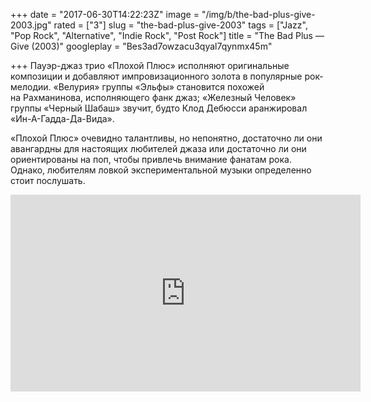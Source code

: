 +++
date = "2017-06-30T14:22:23Z"
image = "/img/b/the-bad-plus-give-2003.jpg"
rated = ["3"]
slug = "the-bad-plus-give-2003"
tags = ["Jazz", "Pop Rock", "Alternative", "Indie Rock", "Post Rock"]
title = "The Bad Plus — Give (2003)"
googleplay = "Bes3ad7owzacu3qyal7qynmx45m"

+++
Пауэр-джаз трио &laquo;Плохой Плюс&raquo; исполняют оригинальные композиции и&nbsp;добавляют импровизационного золота в&nbsp;популярные рок-мелодии. &laquo;Велурия&raquo; группы &laquo;Эльфы&raquo; становится похожей на&nbsp;Рахманинова, исполняющего фанк джаз; &laquo;Железный Человек&raquo; группы &laquo;Черный Шабаш&raquo; звучит, будто Клод Дебюсси аранжировал &laquo;Ин-А-Гадда-Да-Вида&raquo;. 

&laquo;Плохой Плюс&raquo; очевидно талантливы, но&nbsp;непонятно, достаточно&nbsp;ли они авангардны для настоящих любителей джаза или достаточно&nbsp;ли они ориентированы на&nbsp;поп, чтобы привлечь внимание фанатам рока. Однако, любителям ловкой экспериментальной музыки определенно стоит послушать.

<iframe width="560" height="315" src="https://www.youtube.com/embed/ULP3TcLaoaE" frameborder="0" allowfullscreen></iframe>
